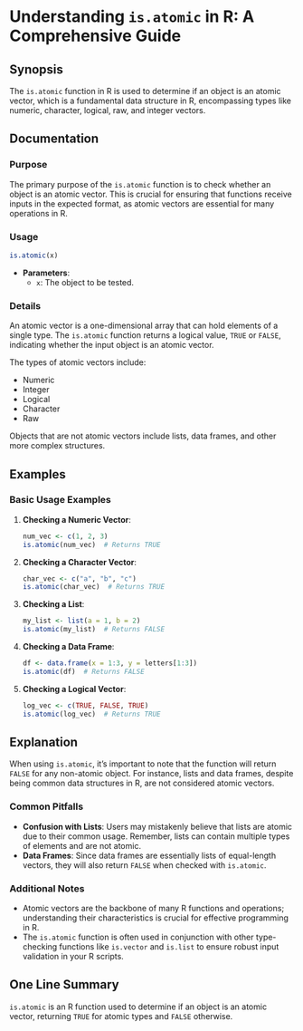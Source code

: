 <!--
Meta Description: # Understanding `is.atomic` in R: A Comprehensive Guide ## Synopsis The `is.atomic` function in R is used to determine if an object is an atomic vecto...
Meta Keywords: atomic, vector, data, vectors, true
-->

# Understanding `is.atomic` in R: A Comprehensive Guide

## Synopsis
The `is.atomic` function in R is used to determine if an object is an atomic vector, which is a fundamental data structure in R, encompassing types like numeric, character, logical, raw, and integer vectors.

## Documentation
### Purpose
The primary purpose of the `is.atomic` function is to check whether an object is an atomic vector. This is crucial for ensuring that functions receive inputs in the expected format, as atomic vectors are essential for many operations in R.

### Usage
```R
is.atomic(x)
```
- **Parameters**:
  - `x`: The object to be tested.

### Details
An atomic vector is a one-dimensional array that can hold elements of a single type. The `is.atomic` function returns a logical value, `TRUE` or `FALSE`, indicating whether the input object is an atomic vector. 

The types of atomic vectors include:
- Numeric
- Integer
- Logical
- Character
- Raw

Objects that are not atomic vectors include lists, data frames, and other more complex structures.

## Examples
### Basic Usage Examples

1. **Checking a Numeric Vector**:
   ```R
   num_vec <- c(1, 2, 3)
   is.atomic(num_vec)  # Returns TRUE
   ```

2. **Checking a Character Vector**:
   ```R
   char_vec <- c("a", "b", "c")
   is.atomic(char_vec)  # Returns TRUE
   ```

3. **Checking a List**:
   ```R
   my_list <- list(a = 1, b = 2)
   is.atomic(my_list)  # Returns FALSE
   ```

4. **Checking a Data Frame**:
   ```R
   df <- data.frame(x = 1:3, y = letters[1:3])
   is.atomic(df)  # Returns FALSE
   ```

5. **Checking a Logical Vector**:
   ```R
   log_vec <- c(TRUE, FALSE, TRUE)
   is.atomic(log_vec)  # Returns TRUE
   ```

## Explanation
When using `is.atomic`, it’s important to note that the function will return `FALSE` for any non-atomic object. For instance, lists and data frames, despite being common data structures in R, are not considered atomic vectors. 

### Common Pitfalls
- **Confusion with Lists**: Users may mistakenly believe that lists are atomic due to their common usage. Remember, lists can contain multiple types of elements and are not atomic.
- **Data Frames**: Since data frames are essentially lists of equal-length vectors, they will also return `FALSE` when checked with `is.atomic`.

### Additional Notes
- Atomic vectors are the backbone of many R functions and operations; understanding their characteristics is crucial for effective programming in R.
- The `is.atomic` function is often used in conjunction with other type-checking functions like `is.vector` and `is.list` to ensure robust input validation in your R scripts.

## One Line Summary
`is.atomic` is an R function used to determine if an object is an atomic vector, returning `TRUE` for atomic types and `FALSE` otherwise.